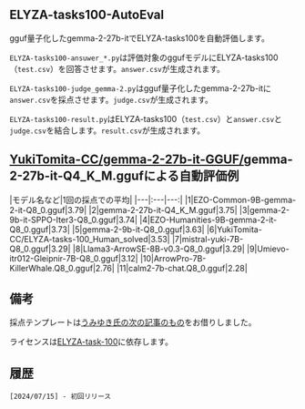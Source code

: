 ## ELYZA-tasks100-AutoEval

gguf量子化したgemma-2-27b-itでELYZA-tasks100を自動評価します。

```ELYZA-tasks100-ansuwer_*.py```は評価対象のggufモデルにELYZA-tasks100（```test.csv```）を回答させます。```answer.csv```が生成されます。

```ELYZA-tasks100-judge_gemma-2.py```はgguf量子化したgemma-2-27b-itに```answer.csv```を採点させます。```judge.csv```が生成されます。

```ELYZA-tasks100-result.py```はELYZA-tasks100（```test.csv```）と```answer.csv```と```judge.csv```を結合します。```result.csv```が生成されます。

## [YukiTomita-CC/gemma-2-27b-it-GGUF/](https://huggingface.co/YukiTomita-CC/gemma-2-27b-it-GGUF)gemma-2-27b-it-Q4_K_M.ggufによる自動評価例

|モデル名など|1回の採点での平均|
|---|:---|---:|
|1|EZO-Common-9B-gemma-2-it-Q8_0.gguf|3.79|
|2|gemma-2-27b-it-Q4_K_M.gguf|3.75|
|3|gemma-2-9b-it-SPPO-Iter3-Q8_0.gguf|3.74|
|4|EZO-Humanities-9B-gemma-2-it-Q8_0.gguf|3.73|
|5|gemma-2-9b-it-Q8_0.gguf|3.63|
|6|YukiTomita-CC/ELYZA-tasks-100_Human_solved|3.53|
|7|mistral-yuki-7B-Q8_0.gguf|3.29|
|8|Llama3-ArrowSE-8B-v0.3-Q8_0.gguf|3.29|
|9|Umievo-itr012-Gleipnir-7B-Q8_0.gguf|3.12|
|10|ArrowPro-7B-KillerWhale.Q8_0.gguf|2.76|
|11|calm2-7b-chat.Q8_0.gguf|2.28|

## 備考
採点テンプレートは[うみゆき氏の次の記事のもの](https://soysoftware.sakura.ne.jp/archives/3850)をお借りしました。

ライセンスは[ELYZA-task-100](https://huggingface.co/datasets/elyza/ELYZA-tasks-100)に依存します。

## 履歴
    [2024/07/15] - 初回リリース
